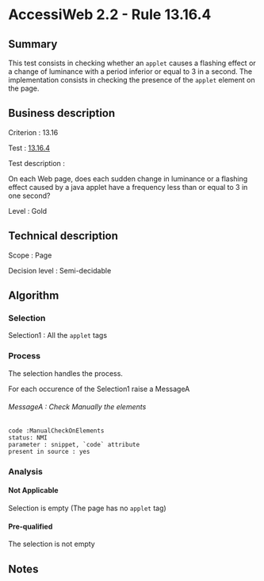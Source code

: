 # AccessiWeb 2.2 - Rule 13.16.4

## Summary

This test consists in checking whether an `applet` causes a flashing effect or a change of luminance with a period inferior or equal to 3 in a second. The implementation consists in checking the presence of the `applet` element on the page.

## Business description

Criterion : 13.16

Test : [13.16.4](http://www.accessiweb.org/index.php/accessiweb-22-english-version.html#test-13-16-4)

Test description :

 On each Web page, does each sudden change in luminance or a flashing effect caused by a java applet have a frequency less than or equal to 3 in one second?

Level : Gold 

## Technical description

Scope : Page

Decision level : Semi-decidable

## Algorithm

### Selection

Selection1 : All the `applet` tags

### Process

The selection handles the process.

For each occurence of the Selection1 raise a MessageA
###### MessageA : Check Manually the elements

    code :ManualCheckOnElements
    status: NMI
    parameter : snippet, `code` attribute
    present in source : yes

### Analysis

#### Not Applicable

Selection is empty (The page has no `applet` tag)

#### Pre-qualified

The selection is not empty

## Notes
